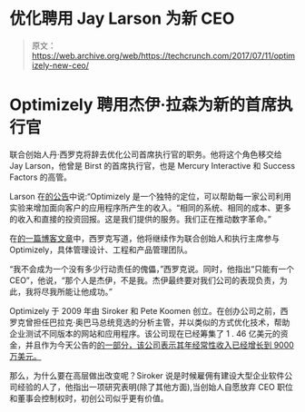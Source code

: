# 优化聘用 Jay Larson 为新 CEO 

> 原文：<https://web.archive.org/web/https://techcrunch.com/2017/07/11/optimizely-new-ceo/>

# Optimizely 聘用杰伊·拉森为新的首席执行官

联合创始人丹·西罗克将辞去优化公司首席执行官的职务。他将这个角色移交给 Jay Larson，他曾是 Birst 的首席执行官，也是 Mercury Interactive 和 Success Factors 的高管。

Larson 在[的公告](https://web.archive.org/web/20221210021001/http://www.prnewswire.com/news-releases/optimizely-surpasses-90-million-in-recurring-revenue-and-hires-jay-larson-as-ceo-to-grow-to-1-billion-and-beyond-300486404.html)中说:“Optimizely 是一个独特的定位，可以帮助每一家公司利用实验来增加面向客户的应用程序所产生的收入。“相同的系统、相同的成本、更多的收入和直接的投资回报。这是我们提供的服务。我们正在推动数字革命。”

在[的一篇博客文章](https://web.archive.org/web/20221210021001/https://siroker.com/why-i-hired-a-ceo-9821c5e9f07e)中，西罗克写道，他将继续作为联合创始人和执行主席参与 Optimizely，具体管理设计、工程和产品管理团队。

“我不会成为一个没有多少行动责任的傀儡，”西罗克说。同时，他指出“只能有一个 CEO”，他说，“那个人是杰伊，不是我。杰伊最终要对我们公司的表现负责，为此，我将尽我所能让他成功。”

Optimizely 于 2009 年由 Siroker 和 Pete Koomen 创立。在创办公司之前，西罗克曾担任巴拉克·奥巴马总统竞选的分析主管，并以类似的方式优化技术，帮助企业测试不同版本的网站和应用程序。该公司现在已经筹集了 1 . 46 亿美元的资金，并且作为今天公告的[的一部分，该公司表示其年经常性收入已经增长到 9000 万美元。](https://web.archive.org/web/20221210021001/http://www.prnewswire.com/news-releases/optimizely-surpasses-90-million-in-recurring-revenue-and-hires-jay-larson-as-ceo-to-grow-to-1-billion-and-beyond-300486404.html)

那么，为什么要在高层做出改变呢？Siroker 说是时候雇佣有建设大型企业软件公司经验的人了，他指出一项研究表明(除了其他方面),当创始人自愿放弃 CEO 职位和董事会控制权时，初创公司似乎更有价值。